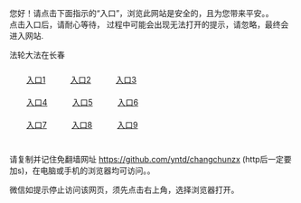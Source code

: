您好！请点击下面指示的“入口”，浏览此网站是安全的，且为您带来平安。。 <br/>
点击入口后，请耐心等待， 过程中可能会出现无法打开的提示，请忽略，最终会进入网站. </br>

法轮大法在长春<br/>
<div style="padding:10px"><a style="margin:20px" target="_blank" href="https://d1etm5m41fa2a.cloudfront.net/2Qpsp?yjnisi" id="ccLink1" rel="nofollow">入口1</a> <a target="_blank" style="margin:20px" href="https://d1uw9jslp2k266.cloudfront.net/2Qpsp?oyjvic" id="ccLink2" rel="nofollow">入口2</a> <a style="margin:20px" target="_blank" href="https://d2i3tuucdy0j1z.cloudfront.net/2Qpsp?fwxcria" id="ccLink3" rel="nofollow">入口3</a></div>

<div style="padding:10px" ><a style="margin:20px" target="_blank" href="https://d1etm5m41fa2a.cloudfront.net/2Qpsp?yjnisi" id="ccLink4" rel="nofollow">入口4</a> <a style="margin:20px" href="https://d1uw9jslp2k266.cloudfront.net/2Qpsp?oyjvic" target="_blank" id="ccLink5" rel="nofollow">入口5</a> <a style="margin:20px" href="https://d2i3tuucdy0j1z.cloudfront.net/2Qpsp?fwxcria" target="_blank" id="ccLink6" rel="nofollow">入口6</a></div>

<div style="padding:10px"><a style="margin:20px" target="_blank" href="https://d1etm5m41fa2a.cloudfront.net/2Qpsp?yjnisi" id="ccLink7" rel="nofollow">入口7</a> <a style="margin:20px" href="https://d1uw9jslp2k266.cloudfront.net/2Qpsp?oyjvic" target="_blank" id="ccLink8" rel="nofollow">入口8</a> <a style="margin:20px" target="_blank" href="https://d2i3tuucdy0j1z.cloudfront.net/2Qpsp?fwxcria" id="ccLink9" rel="nofollow">入口9</a></div>

<br/>



请复制并记住免翻墙网址 https://github.com/yntd/changchunzx (http后一定要加s)，在电脑或手机的浏览器均可访问。。<br/>

微信如提示停止访问该网页，须先点击右上角，选择浏览器打开。
